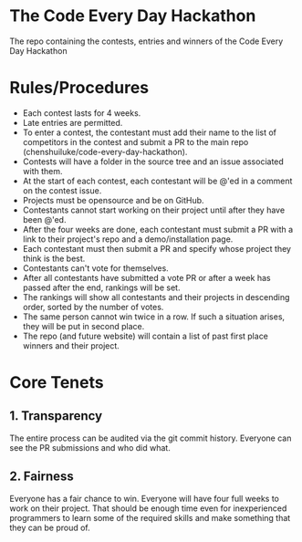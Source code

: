 # The Code Every Day Hackathon
The repo containing the contests, entries and winners of the Code Every Day Hackathon

# Rules/Procedures

* Each contest lasts for 4 weeks.
* Late entries are permitted.
* To enter a contest, the contestant must add their name to the list of competitors in the contest and submit a PR to the main repo (chenshuiluke/code-every-day-hackathon).
* Contests will have a folder in the source tree and an issue associated with them.
* At the start of each contest, each contestant will be @'ed in a comment on the contest issue.
* Projects must be opensource and be on GitHub.
* Contestants cannot start working on their project until after they have been @'ed.
* After the four weeks are done, each contestant must submit a PR with a link to their project's repo and a demo/installation page.
* Each contestant must then submit a PR and specify whose project they think is the best.
* Contestants can't vote for themselves.
* After all contestants have submitted a vote PR or after a week has passed after the end, rankings will be set.
* The rankings will show all contestants and their projects in descending order, sorted by the number of votes.
* The same person cannot win twice in a row. If such a situation arises, they will be put in second place.
* The repo (and future website) will contain a list of past first place winners and their project.

# Core Tenets
## 1. Transparency
The entire process can be audited via the git commit history. Everyone can see the PR submissions and who did what.
## 2. Fairness
Everyone has a fair chance to win. Everyone will have four full weeks to work on their project. That should be enough time even for inexperienced programmers to learn some of the required skills and make something that they can be proud of.
